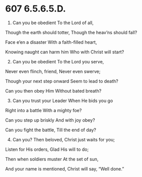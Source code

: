 # 607 6.5.6.5.D.

1.  Can you be obedient To the Lord of all,

Though the earth should totter, Though the heav’ns should fall?

Face e’en a disaster With a faith-filled heart,

Knowing naught can harm him Who with Christ will start?

2.  Can you be obedient To the Lord you serve,

Never even flinch, friend, Never even swerve;

Though your next step onward Seem to lead to death?

Can you then obey Him Without bated breath?

3.  Can you trust your Leader When He bids you go

Right into a battle With a mighty foe?

Can you step up briskly And with joy obey?

Can you fight the battle, Till the end of day?

4.  Can you? Then beloved, Christ just waits for you;

Listen for His orders, Glad His will to do;

Then when soldiers muster At the set of sun,

And your name is mentioned, Christ will say, “Well done.”

